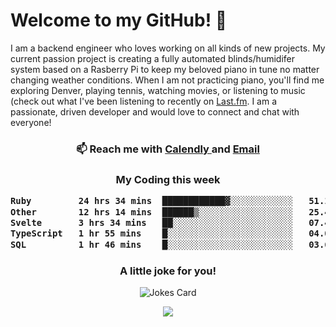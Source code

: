<h1> Welcome to my GitHub! 👋 </h1>


  I am a backend engineer who loves working on all kinds of new projects. My current passion project is creating a fully automated blinds/humidifer system based on a Rasberry Pi to keep my beloved piano in tune no matter changing weather conditions. When I am not practicing piano, you'll find me exploring Denver, playing tennis, watching movies, or listening to music (check out what I've been listening to recently on [Last.fm](https://www.last.fm/user/mballa000). I am a passionate, driven developer and would love to connect and chat with everyone!

<h3 align = "center"> 📫 Reach me with <a href = "https://calendly.com/msbrandt00/30min"> Calendly </a> and <a href="mailto:msbrandt00@gmail.com">Email</a> 
 </h3>


 
<div align = "center"
[![Anurag's GitHub stats](https://github-readme-stats.vercel.app/api?username=mbrandt00)](https://github.com/anuraghazra/github-readme-stats)
          </div>
<h3 align="center">
  My Coding this week
<!--START_SECTION:waka-->

```txt
Ruby         24 hrs 34 mins  ████████████▓░░░░░░░░░░░░   51.15 %
Other        12 hrs 14 mins  ██████▒░░░░░░░░░░░░░░░░░░   25.46 %
Svelte       3 hrs 34 mins   ██░░░░░░░░░░░░░░░░░░░░░░░   07.43 %
TypeScript   1 hr 55 mins    █░░░░░░░░░░░░░░░░░░░░░░░░   04.01 %
SQL          1 hr 46 mins    █░░░░░░░░░░░░░░░░░░░░░░░░   03.69 %
```

<!--END_SECTION:waka-->

### A little joke for you!

![Jokes Card](https://readme-jokes.vercel.app/api?hideBorder)

<a href="https://www.linkedin.com/in/mbrandt00/"><img src="https://img.shields.io/badge/linkedin-%230077B5.svg?&style=for-the-badge&logo=linkedin&logoColor=white" /></a>

